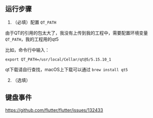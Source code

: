 

## 运行步骤

1. （必填）配置 `QT_PATH`

由于QT的引用的包太大了，我没有上传到我的工程中，需要配置环境变量`QT_PATH`，我的工程用的qt5

比如，命令行中输入：
```
export QT_PATH=/usr/local/Cellar/qt@5/5.15.10_1
```

qt下载请自行查找，macOS上下载可以通过 `brew install qt5`

2. （选填）



## 键盘事件
https://github.com/flutter/flutter/issues/132433
